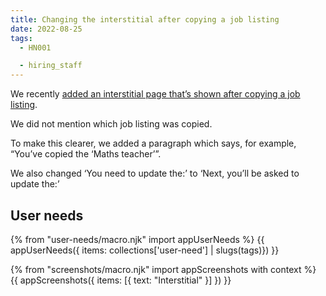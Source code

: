 ```yaml
---
title: Changing the interstitial after copying a job listing
date: 2022-08-25
tags:
  - HN001

  - hiring_staff
---
```


We recently [added an interstitial page that’s shown after copying a job listing](/copying-a-job-listing-iteration).

We did not mention which job listing was copied.

To make this clearer, we added a paragraph which says, for example, “You’ve copied the ‘Maths teacher’”.

We also changed ‘You need to update the:’ to ‘Next, you’ll be asked to update the:’

## User needs

{% from "user-needs/macro.njk" import appUserNeeds %}
{{ appUserNeeds({ items: collections['user-need'] | slugs(tags)}) }}

{% from "screenshots/macro.njk" import appScreenshots with context %}
{{ appScreenshots({
  items: [{
    text: "Interstitial"
  }]
}) }}
